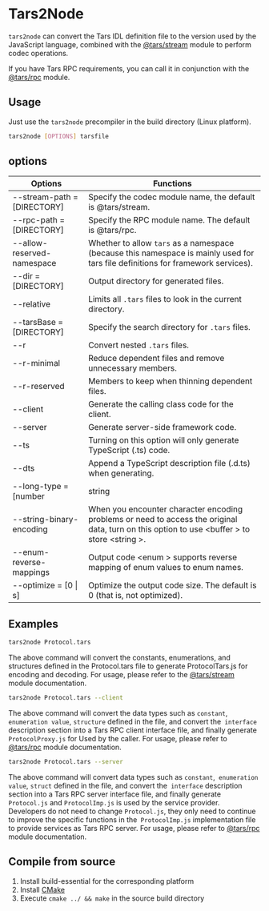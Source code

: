 # Tars2Node

`tars2node` can convert the Tars IDL definition file to the version used by the JavaScript language, combined with the [@tars/stream](https://www.npmjs.com/package/@tars/stream) module to perform codec operations.

If you have Tars RPC requirements, you can call it in conjunction with the [@tars/rpc](https://www.npmjs.com/package/@tars/rpc) module.

## Usage

Just use the `tars2node` precompiler in the build directory (Linux platform).

```bash
tars2node [OPTIONS] tarsfile
```

## options

Options | Functions |
| ------------- | ------------- |
| --stream-path = [DIRECTORY] | Specify the codec module name, the default is @tars/stream. |
| --rpc-path = [DIRECTORY] | Specify the RPC module name. The default is @tars/rpc. |
| --allow-reserved-namespace | Whether to allow `tars` as a namespace (because this namespace is mainly used for tars file definitions for framework services). |
| --dir = [DIRECTORY] | Output directory for generated files. |
| --relative | Limits all `.tars` files to look in the current directory. |
| --tarsBase = [DIRECTORY] | Specify the search directory for `.tars` files. |
| --r | Convert nested `.tars` files. |
| --r-minimal | Reduce dependent files and remove unnecessary members. |
| --r-reserved | Members to keep when thinning dependent files. |
| --client | Generate the calling class code for the client. |
| --server | Generate server-side framework code. |
| --ts | Turning on this option will only generate TypeScript (.ts) code. |
| --dts | Append a TypeScript description file (.d.ts) when generating. |
| --long-type = [number | string | bigint] | Optionally use \<Number \ | String \ | BigInt \> to express the \ <long \> type, with a default value of \<Number \>. |
| --string-binary-encoding | When you encounter character encoding problems or need to access the original data, turn on this option to use \<buffer \> to store \<string \>. |
| --enum-reverse-mappings | Output code \<enum \> supports reverse mapping of enum values ​​to enum names. |
| --optimize = [0 \| s] | Optimize the output code size. The default is 0 (that is, not optimized). |

## Examples

```bash
tars2node Protocol.tars
```

The above command will convert the constants, enumerations, and structures defined in the Protocol.tars file to generate ProtocolTars.js for encoding and decoding.
For usage, please refer to the [@tars/stream](https://www.npmjs.com/package/@tars/stream) module documentation.

```bash
tars2node Protocol.tars --client
```

The above command will convert the data types such as `constant`,` enumeration value`, `structure` defined in the file, and convert the` interface` description section into a Tars RPC client interface file, and finally generate `ProtocolProxy.js` for Used by the caller.
For usage, please refer to [@tars/rpc](https://www.npmjs.com/package/@tars/rpc) module documentation.

```bash
tars2node Protocol.tars --server
```

The above command will convert data types such as `constant`,` enumeration value`, `struct` defined in the file, and convert the` interface` description section into a Tars RPC server interface file, and finally generate `Protocol.js` and `ProtocolImp.js` is used by the service provider.  
Developers do not need to change `Protocol.js`, they only need to continue to improve the specific functions in the` ProtocolImp.js` implementation file to provide services as Tars RPC server.
For usage, please refer to [@tars/rpc](https://www.npmjs.com/package/@tars/rpc) module documentation.

## Compile from source

1. Install build-essential for the corresponding platform
2. Install [CMake](https://cmake.org/)
3. Execute `cmake ../ && make` in the source build directory